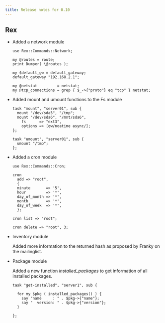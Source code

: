 ```yaml
---
title: Release notes for 0.10
---
```


## Rex

-   Added a network module

        use Rex::Commands::Network;

        my @routes = route;
        print Dumper( \@routes );

        my $default_gw = default_gateway;
        default_gateway "192.168.2.1";

        my @netstat         = netstat;
        my @tcp_connections = grep { $_->{"proto"} eq "tcp" } netstat;

-   Added mount and umount functions to the Fs module

        task "mount", "server01", sub {
          mount "/dev/sda5", "/tmp";
          mount "/dev/sda6", "/mnt/sda6",
            fs      => "ext3",
            options => [qw/noatime async/];
        };

        task "umount", "server01", sub {
          umount "/tmp";
        };

-   Added a cron module

        use Rex::Commands::Cron;

        cron
          add => "root",
          {
          minute       => '5',
          hour         => '*',
          day_of_month => '*',
          month        => '*',
          day_of_week  => '*',
          };

        cron list => "root";

        cron delete => "root", 3;

-   Inventory module

    Added more information to the returned hash as proposed by Franky on the mailinglist.

-   Package module

    Added a new function *installed\_packages* to get information of all installed packages.

        task "get-installed", "server1", sub {

          for my $pkg ( installed_packages() ) {
            say "name     : " . $pkg->{"name"};
            say "  version: " . $pkg->{"version"};
          }

        };


